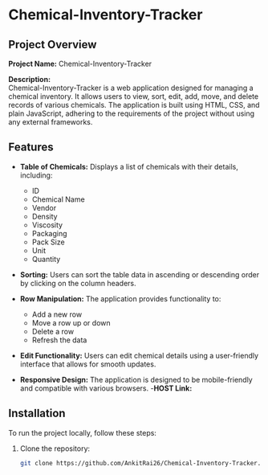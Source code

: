 # Chemical-Inventory-Tracker

## Project Overview

**Project Name:** Chemical-Inventory-Tracker

**Description:**  
Chemical-Inventory-Tracker is a web application designed for managing a chemical inventory. It allows users to view, sort, edit, add, move, and delete records of various chemicals. The application is built using HTML, CSS, and plain JavaScript, adhering to the requirements of the project without using any external frameworks.

## Features

- **Table of Chemicals:** Displays a list of chemicals with their details, including:
  - ID
  - Chemical Name
  - Vendor
  - Density
  - Viscosity
  - Packaging
  - Pack Size
  - Unit
  - Quantity

- **Sorting:** Users can sort the table data in ascending or descending order by clicking on the column headers.

- **Row Manipulation:** The application provides functionality to:
  - Add a new row
  - Move a row up or down
  - Delete a row
  - Refresh the data

- **Edit Functionality:** Users can edit chemical details using a user-friendly interface that allows for smooth updates.

- **Responsive Design:** The application is designed to be mobile-friendly and compatible with various browsers.
-**HOST Link:** 
## Installation

To run the project locally, follow these steps:

1. Clone the repository:

   ```bash
   git clone https://github.com/AnkitRai26/Chemical-Inventory-Tracker.git
